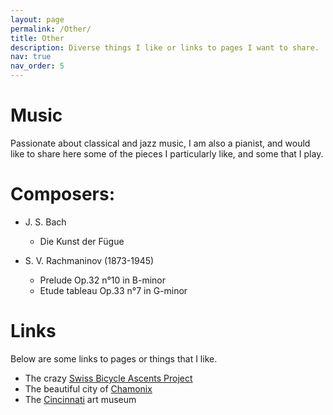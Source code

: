 ```yaml
---
layout: page
permalink: /Other/
title: Other
description: Diverse things I like or links to pages I want to share. 
nav: true
nav_order: 5
---
```

# Music

Passionate about classical and jazz music, I am also a pianist, and would like to share here some of the pieces I particularly like, and some that I play. 

# Composers:

- J. S. Bach 
    - Die Kunst der Fügue 
    
- S. V. Rachmaninov (1873-1945) 
    - Prelude Op.32 n°10 in B-minor 
    - Etude tableau Op.33 n°7 in G-minor 


# Links

Below are some links to pages or things that I like. 

- The crazy [Swiss Bicycle Ascents Project](https://kbarbey.github.io/swiss-bicycle-ascents/)
- The beautiful city of [Chamonix](https://en.chamonix.com)
- The [Cincinnati](https://www.cincinnatiartmuseum.org) art museum
